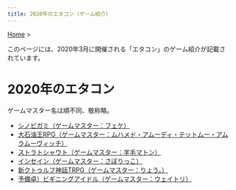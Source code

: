 ```yaml
---
title: 2020年のエタコン（ゲーム紹介）
---
```

[Home](../) >

このページには、2020年3月に開催される「エタコン」のゲーム紹介が記載されています。

# 2020年のエタコン
ゲームマスター名は順不同、敬称略。

- [シノビガミ（ゲームマスター：フェケ）](game_sg.md)
- [大石油王RPG（ゲームマスター：ムハメド・アムーディ・テットムー・アムラムーヴィッチ）](game_dso.md)
- [ストラトシャウト（ゲームマスター：羊毛マトン）](game_ss.md)
- [インセイン（ゲームマスター：さぼりっこ）](game_in.md)
- [新クトゥルフ神話TRPG（ゲームマスター：りょう。）](game_coc.md)
- [予備卓）ビギニングアイドル（ゲームマスター：ウェイトリ）](game_bi.md)
